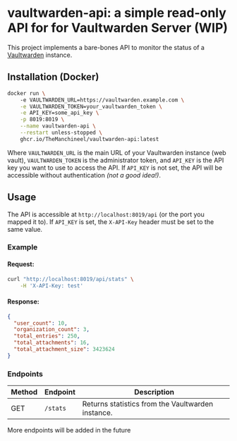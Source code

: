 # vaultwarden-api: a simple read-only API for for Vaultwarden Server (WIP)

This project implements a bare-bones API to monitor the status of a [Vaultwarden](https://github.com/dani-garcia/vaultwarden) instance.

## Installation (Docker)

```sh
docker run \ 
    -e VAULTWARDEN_URL=https://vaultwarden.example.com \
    -e VAULTWARDEN_TOKEN=your_vaultwarden_token \
    -e API_KEY=some_api_key \
    -p 8019:8019 \
    --name vaultwarden-api \
    --restart unless-stopped \
    ghcr.io/TheManchineel/vaultwarden-api:latest
```

Where `VAULTWARDEN_URL` is the main URL of your Vaultwarden instance (web vault), `VAULTWARDEN_TOKEN` is the administrator token, and `API_KEY` is the API key you want to use to access the API. If `API_KEY` is not set, the API will be accessible without authentication *(not a good idea!)*.

## Usage

The API is accessible at `http://localhost:8019/api` (or the port you mapped it to). If `API_KEY` is set, the `X-API-Key` header must be set to the same value.

### Example

#### Request:
```sh
curl "http://localhost:8019/api/stats" \
    -H 'X-API-Key: test'
```

#### Response:

```json
{
  "user_count": 10,
  "organization_count": 3,
  "total_entries": 250,
  "total_attachments": 16,
  "total_attachment_size": 3423624
}
```

### Endpoints

| Method | Endpoint | Description                                       |
| ------ | -------- | ------------------------------------------------- |
| GET    | `/stats` | Returns statistics from the Vaultwarden instance. |

More endpoints will be added in the future